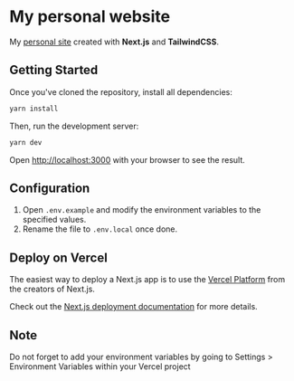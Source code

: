 # My personal website

My [personal site](https://eliasf.dev) created with **Next.js** and **TailwindCSS**.

## Getting Started

Once you've cloned the repository, install all dependencies:

```bash
yarn install
```

Then, run the development server:

```bash
yarn dev
```

Open [http://localhost:3000](http://localhost:3000) with your browser to see the result.

## Configuration

1. Open `.env.example` and modify the environment variables to the specified values.
2. Rename the file to `.env.local` once done.

## Deploy on Vercel

The easiest way to deploy a Next.js app is to use the [Vercel Platform](https://vercel.com/) from the creators of Next.js.

Check out the [Next.js deployment documentation](https://nextjs.org/docs/deployment) for more details.

## Note

Do not forget to add your environment variables by going to Settings > Environment Variables within your Vercel project
